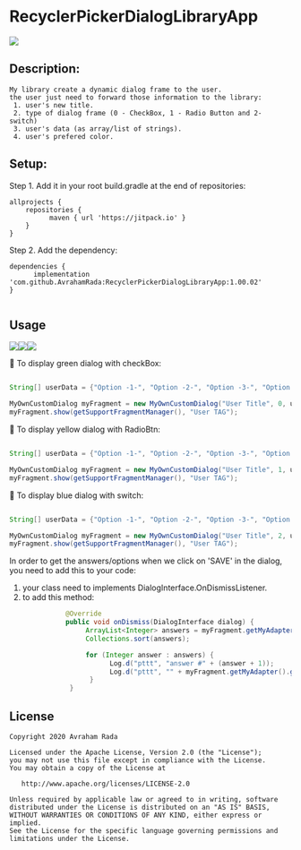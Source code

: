 # RecyclerPickerDialogLibraryApp

[![](https://jitpack.io/v/AvrahamRada/RecyclerPickerDialogLibraryApp.svg)](https://jitpack.io/#AvrahamRada/RecyclerPickerDialogLibraryApp)

## Description:
```
My library create a dynamic dialog frame to the user.
the user just need to forward those information to the library:
 1. user's new title.
 2. type of dialog frame (0 - CheckBox, 1 - Radio Button and 2- switch)
 3. user's data (as array/list of strings).
 4. user's prefered color. 
```

## Setup:
Step 1. Add it in your root build.gradle at the end of repositories:
```
allprojects {
    repositories {
          maven { url 'https://jitpack.io' }
    }
}
```

Step 2. Add the dependency:

```
dependencies {
      implementation 'com.github.AvrahamRada:RecyclerPickerDialogLibraryApp:1.00.02'
}


```
## Usage

![](assets/green.gif)![](assets/yellow.gif)![](assets/blue.gif)

:green_heart: To display green dialog with checkBox:
```java                    

String[] userData = {"Option -1-", "Option -2-", "Option -3-", "Option -4-", "Option -5-"}; // User data to display

MyOwnCustomDialog myFragment = new MyOwnCustomDialog("User Title", 0, userData, Color.argb(255, 153, 201, 99));
myFragment.show(getSupportFragmentManager(), "User TAG");

```

:yellow_heart: To display yellow dialog with RadioBtn:
```java                    

String[] userData = {"Option -1-", "Option -2-", "Option -3-", "Option -4-", "Option -5-"}; // User data to display

MyOwnCustomDialog myFragment = new MyOwnCustomDialog("User Title", 1, userData, Color.argb(255, 248, 229, 74));
myFragment.show(getSupportFragmentManager(), "User TAG");

```

:blue_heart: To display blue dialog with switch:
```java                    

String[] userData = {"Option -1-", "Option -2-", "Option -3-", "Option -4-", "Option -5-"}; // User data to display

MyOwnCustomDialog myFragment = new MyOwnCustomDialog("User Title", 2, userData, Color.argb(255, 124, 181, 189));
myFragment.show(getSupportFragmentManager(), "User TAG");

```

In order to get the answers/options when we click on 'SAVE' in the dialog, you need to add this to your code:

1. your class need to implements DialogInterface.OnDismissListener.
2. to add this method:

```java 
              @Override
              public void onDismiss(DialogInterface dialog) {
                   ArrayList<Integer> answers = myFragment.getMyAdapter().getYourAnswers();
                   Collections.sort(answers);

                   for (Integer answer : answers) {
                         Log.d("pttt", "answer #" + (answer + 1));
                         Log.d("pttt", "" + myFragment.getMyAdapter().getListOfData().get(answer));
                    }
               }
```
          
## License

    Copyright 2020 Avraham Rada

    Licensed under the Apache License, Version 2.0 (the "License");
    you may not use this file except in compliance with the License.
    You may obtain a copy of the License at

       http://www.apache.org/licenses/LICENSE-2.0

    Unless required by applicable law or agreed to in writing, software
    distributed under the License is distributed on an "AS IS" BASIS,
    WITHOUT WARRANTIES OR CONDITIONS OF ANY KIND, either express or implied.
    See the License for the specific language governing permissions and
    limitations under the License.
